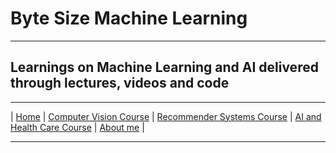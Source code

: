 
# Byte Size Machine Learning 

***
 
## Learnings on Machine Learning and AI delivered through lectures, videos and code 

***


| [Home](index.md)  | [Computer Vision Course](https://bytesizeml.github.io/cv2022) | [Recommender Systems Course](https://bytesizeml.github.io/recsys)  | [AI and Health Care Course](https://bytesizeml.github.io/aihealthcare)      | [About me](karthik.md) |


***



